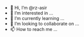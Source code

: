 - 👋 Hi, I’m @rz-asir
- 👀 I’m interested in ...
- 🌱 I’m currently learning ...
- 💞️ I’m looking to collaborate on ...
- 📫 How to reach me ...

<!---
rz-asir/rz-asir is a ✨ special ✨ repository because its `README.md` (this file) appears on your GitHub profile.
You can click the Preview link to take a look at your changes.
--->
